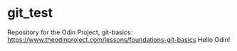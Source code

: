 # git_test
Repository for the Odin Project, git-basics: https://www.theodinproject.com/lessons/foundations-git-basics
Hello Odin!
